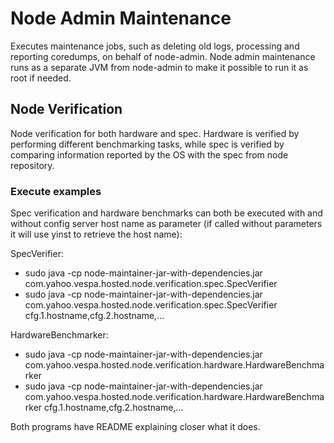 # Node Admin Maintenance

Executes maintenance jobs, such as deleting old logs, processing and reporting coredumps, on behalf of node-admin. 
Node admin maintenance runs as a separate JVM from node-admin to make it possible to run it as root if needed.

## Node Verification
Node verification for both hardware and spec. Hardware is verified by performing different benchmarking tasks, 
while spec is verified by comparing information reported by the OS with the spec from node repository.

### Execute examples
Spec verification and hardware benchmarks can both be executed with and without config server host name as parameter 
(if called without parameters it will use yinst to retrieve the host name):

SpecVerifier:
- sudo java -cp node-maintainer-jar-with-dependencies.jar com.yahoo.vespa.hosted.node.verification.spec.SpecVerifier
- sudo java -cp node-maintainer-jar-with-dependencies.jar com.yahoo.vespa.hosted.node.verification.spec.SpecVerifier cfg.1.hostname,cfg.2.hostname,...

HardwareBenchmarker:
- sudo java -cp node-maintainer-jar-with-dependencies.jar com.yahoo.vespa.hosted.node.verification.hardware.HardwareBenchmarker
- sudo java -cp node-maintainer-jar-with-dependencies.jar com.yahoo.vespa.hosted.node.verification.hardware.HardwareBenchmarker cfg.1.hostname,cfg.2.hostname,...

Both programs have README explaining closer what it does.